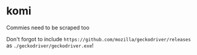 # komi
Commies need to be scraped too

Don't forgot to include `https://github.com/mozilla/geckodriver/releases` as `./geckodriver/geckodriver.exe`!